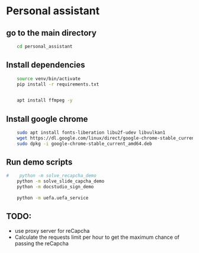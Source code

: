 # Personal assistant

## go to the main directory
```bash
    cd personal_assistant
```

## Install dependencies
```bash
    source venv/bin/activate
    pip install -r requirements.txt
    

    apt install ffmpeg -y
```

## Install google chrome
```bash
    sudo apt install fonts-liberation libu2f-udev libvulkan1
    wget https://dl.google.com/linux/direct/google-chrome-stable_current_amd64.deb    
    sudo dpkg -i google-chrome-stable_current_amd64.deb

```

## Run demo scripts
```bash
#    python -m solve_recapcha_demo
    python -m solve_slide_capcha_demo
    python -m docstudio_sign_demo
    
    python -m uefa.uefa_service
```

## TODO:
* use proxy server for reCapcha
* Calculate the requests limit per hour to get the maximum chance of passing the reCapcha




